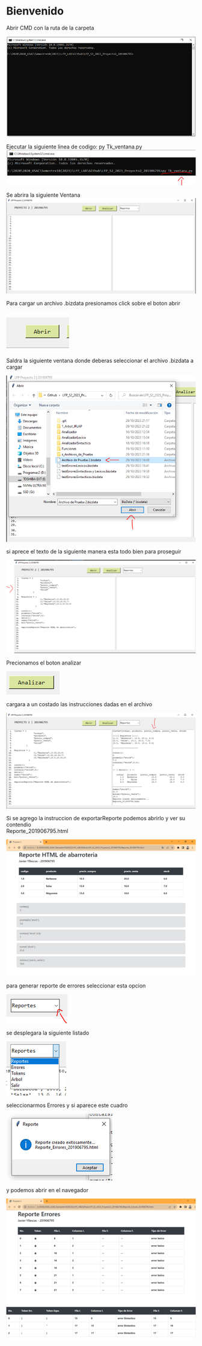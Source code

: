 # Bienvenido
Abrir CMD con la ruta de la carpeta

![ventana](/1_Arbol_JFLAP/paso01.PNG)


Ejecutar la siguiente linea de codigo: 
py Tk_ventana.py
![ventana](/1_Arbol_JFLAP/paso02.PNG)

Se abrira la siguiente Ventana
![ventana](/1_Arbol_JFLAP/paso03.PNG)

Para cargar un archivo .bizdata presionamos click sobre el boton abrir

![ventana](/1_Arbol_JFLAP/paso04.PNG)

Saldra la siguiente ventana donde deberas seleccionar el archivo .bizdata a cargar

![ventana](/1_Arbol_JFLAP/paso06.PNG)

si aprece el texto de la siguiente manera esta todo bien para proseguir

![ventana](/1_Arbol_JFLAP/paso07.PNG)

Precionamos el boton analizar

![ventana](/1_Arbol_JFLAP/paso05.PNG)

cargara a un costado las instrucciones dadas en el archivo

![ventana](/1_Arbol_JFLAP/paso08.PNG)

Si se agrego la instruccion de exportarReporte podemos abrirlo y ver su contendio <br>
Reporte_201906795.html

![ventana](/1_Arbol_JFLAP/paso09.PNG)

para generar reporte de errores seleccionar esta opcion 

![ventana](/1_Arbol_JFLAP/paso10.PNG)

se desplegara la siguiente listado

![ventana](/1_Arbol_JFLAP/paso11.PNG)

seleccionarmos Errores y si aparece este cuadro

![ventana](/1_Arbol_JFLAP/paso12.PNG)

y podemos abrir en el navegador

![ventana](/1_Arbol_JFLAP/paso13.PNG)
